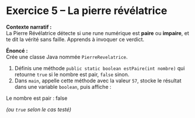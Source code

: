 # Exercice 5 – La pierre révélatrice

**Contexte narratif :**  
La Pierre Révélatrice détecte si une rune numérique est **paire** ou **impaire**, et te dit la vérité sans faille. Apprends à invoquer ce verdict.

**Énoncé :**  
Crée une classe Java nommée `PierreRevelatrice`.  
1. Définis une méthode `public static boolean estPaire(int nombre)` qui retourne `true` si le nombre est pair, `false` sinon.  
2. Dans `main`, appelle cette méthode avec la valeur `57`, stocke le résultat dans une variable `boolean`, puis affiche :

Le nombre est pair : false

*(ou `true` selon le cas testé)*


